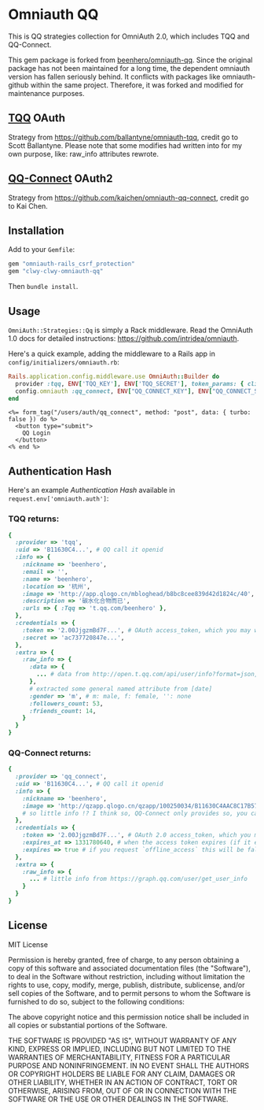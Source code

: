 # Omniauth QQ

This is QQ strategies collection for OmniAuth 2.0, which includes TQQ and QQ-Connect.

This gem package is forked from [beenhero/omniauth-qq](https://github.com/beenhero/omniauth-qq).
Since the original package has not been maintained for a long time, the dependent omniauth version has fallen seriously behind.
It conflicts with packages like omniauth-github within the same project. Therefore, it was forked and modified for maintenance purposes.
  
## [TQQ](http://open.t.qq.com/) OAuth
  Strategy from https://github.com/ballantyne/omniauth-tqq, credit go to Scott Ballantyne.
  Please note that some modifies had written into for my own purpose, like: raw_info attributes rewrote.
    
## [QQ-Connect](http://connect.qq.com/intro/login/) OAuth2
  Strategy from https://github.com/kaichen/omniauth-qq-connect, credit go to Kai Chen.

## Installation

Add to your `Gemfile`:

```ruby
gem "omniauth-rails_csrf_protection"
gem "clwy-clwy-omniauth-qq"
```

Then `bundle install`.


## Usage

`OmniAuth::Strategies::Qq` is simply a Rack middleware. Read the OmniAuth 1.0 docs for detailed instructions: https://github.com/intridea/omniauth.

Here's a quick example, adding the middleware to a Rails app in `config/initializers/omniauth.rb`:

```ruby
Rails.application.config.middleware.use OmniAuth::Builder do
  provider :tqq, ENV['TQQ_KEY'], ENV['TQQ_SECRET'], token_params: { client_id: ENV["QQ_CONNECT_KEY"], client_secret: ENV["QQ_CONNECT_SECRET"] }
  config.omniauth :qq_connect, ENV["QQ_CONNECT_KEY"], ENV["QQ_CONNECT_SECRET"], token_params: { client_id: ENV["QQ_CONNECT_KEY"], client_secret: ENV["QQ_CONNECT_SECRET"] }
end
```

```erb
<%= form_tag("/users/auth/qq_connect", method: "post", data: { turbo: false }) do %>
  <button type="submit">
    QQ Login
  </button>
<% end %>
```

## Authentication Hash

Here's an example *Authentication Hash* available in `request.env['omniauth.auth']`:

### TQQ returns:

```ruby
{
  :provider => 'tqq',
  :uid => 'B11630C4...', # QQ call it openid
  :info => {
    :nickname => 'beenhero',
    :email => '',
    :name => 'beenhero',
    :location => '杭州',
    :image => 'http://app.qlogo.cn/mbloghead/b8bc8cee839d42d1824c/40',
    :description => '碳水化合物而已',
    :urls => { :Tqq => 't.qq.com/beenhero' },
  },
  :credentials => {
    :token => '2.00JjgzmBd7F...', # OAuth access_token, which you may wish to store
    :secret => 'ac737720847e...',
  },
  :extra => {
    :raw_info => {
      :data => {
        ... # data from http://open.t.qq.com/api/user/info?format=json, check by yourself
      },
      # extracted some general named attribute from [date]
      :gender => 'm', # m: male, f: female, '': none
      :followers_count: 53,
      :friends_count: 14,
    }
  }
}
```

### QQ-Connect returns:

```ruby
{
  :provider => 'qq_connect',
  :uid => 'B11630C4...', # QQ call it openid
  :info => {
    :nickname => 'beenhero',
    :image => 'http://qzapp.qlogo.cn/qzapp/100250034/B11630C4AAC8C17B57ECFEA80852C813/50',
    # so little info !? I think so, QQ-Connect only provides so, you can check from the raw_info below. Or you can try TQQ instead :)
  },
  :credentials => {
    :token => '2.00JjgzmBd7F...', # OAuth 2.0 access_token, which you may wish to store
    :expires_at => 1331780640, # when the access token expires (if it expires)
    :expires => true # if you request `offline_access` this will be false
  },
  :extra => {
    :raw_info => {
      ... # little info from https://graph.qq.com/user/get_user_info
    }
  }
}
```

## License

MIT License

Permission is hereby granted, free of charge, to any person obtaining
a copy of this software and associated documentation files (the
"Software"), to deal in the Software without restriction, including
without limitation the rights to use, copy, modify, merge, publish,
distribute, sublicense, and/or sell copies of the Software, and to
permit persons to whom the Software is furnished to do so, subject to
the following conditions:

The above copyright notice and this permission notice shall be
included in all copies or substantial portions of the Software.

THE SOFTWARE IS PROVIDED "AS IS", WITHOUT WARRANTY OF ANY KIND,
EXPRESS OR IMPLIED, INCLUDING BUT NOT LIMITED TO THE WARRANTIES OF
MERCHANTABILITY, FITNESS FOR A PARTICULAR PURPOSE AND
NONINFRINGEMENT. IN NO EVENT SHALL THE AUTHORS OR COPYRIGHT HOLDERS BE
LIABLE FOR ANY CLAIM, DAMAGES OR OTHER LIABILITY, WHETHER IN AN ACTION
OF CONTRACT, TORT OR OTHERWISE, ARISING FROM, OUT OF OR IN CONNECTION
WITH THE SOFTWARE OR THE USE OR OTHER DEALINGS IN THE SOFTWARE.